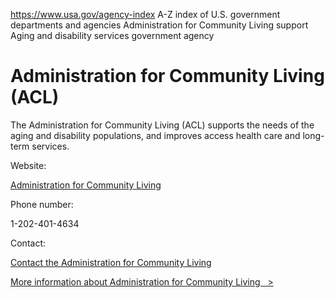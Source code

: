 

https://www.usa.gov/agency-index
A-Z index of U.S. government departments and agencies
Administration for Community Living support
Aging and disability services government agency

# Administration for Community Living (ACL)

The Administration for Community Living (ACL) supports the needs of the aging and disability populations, and improves access health care and long-term services.

Website:

[Administration for Community Living](https://acl.gov/)

Phone number:

1-202-401-4634

Contact:

[Contact the Administration for Community Living](https://acl.gov/contact)

[More information about Administration for Community Living   >](https://www.usa.gov/agencies/administration-for-community-living)
